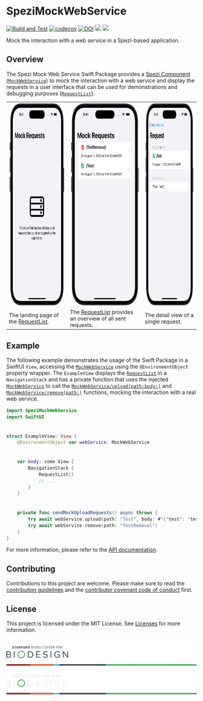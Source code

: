 <!--
                  
This source file is part of the Stanford Spezi open source project

SPDX-FileCopyrightText: 2022 Stanford University and the project authors (see CONTRIBUTORS.md)

SPDX-License-Identifier: MIT
             
-->

# SpeziMockWebService

[![Build and Test](https://github.com/StanfordSpezi/SpeziMockWebService/actions/workflows/build-and-test.yml/badge.svg)](https://github.com/StanfordSpezi/SpeziMockWebService/actions/workflows/build-and-test.yml)
[![codecov](https://codecov.io/gh/StanfordSpezi/SpeziMockWebService/branch/main/graph/badge.svg?token=03JWYVR9YO)](https://codecov.io/gh/StanfordSpezi/SpeziMockWebService)
[![DOI](https://zenodo.org/badge/DOI/10.5281/zenodo.8239945.svg)](https://doi.org/10.5281/zenodo.8239945)
[![](https://img.shields.io/endpoint?url=https%3A%2F%2Fswiftpackageindex.com%2Fapi%2Fpackages%2FStanfordSpezi%2FSpeziMockWebService%2Fbadge%3Ftype%3Dswift-versions)](https://swiftpackageindex.com/StanfordSpezi/SpeziMockWebService)
[![](https://img.shields.io/endpoint?url=https%3A%2F%2Fswiftpackageindex.com%2Fapi%2Fpackages%2FStanfordSpezi%2FSpeziMockWebService%2Fbadge%3Ftype%3Dplatforms)](https://swiftpackageindex.com/StanfordSpezi/SpeziMockWebService)


Mock the interaction with a web service in a Spezi-based application.


## Overview

The Spezi Mock Web Service Swift Package provides a [Spezi Component](https://swiftpackageindex.com/stanfordspezi/spezi/documentation/spezi/component) ([`MockWebService`](https://swiftpackageindex.com/stanfordspezi/spezimockwebservice/documentation/spezimockwebservice/mockwebservice)) to mock the interaction with a web service and display the requests in a user interface that can be used for demonstrations and debugging purposes ([`RequestList`](https://swiftpackageindex.com/stanfordspezi/spezimockwebservice/documentation/spezimockwebservice/requestlist)).

<table>
   <tr>
     <td><img width="272" height="536" alt="Screenshot showing an empty list with a placeholder stating: 'The Mock Web Service will display all requests that would be triggered by the application.'." src="Sources/SpeziMockWebService/SpeziMockWebService.docc/Resources/Overview.png"></td>
     <td><img width="272" height="536" alt="Screenshot showing two requests in the mock request list: One is a deletion request, and one is an addition." src="Sources/SpeziMockWebService/SpeziMockWebService.docc/Resources/Requests.png"></td>
     <td><img width="272" height="536" alt="Detail view of a mock request, showing that it is an addition with a short JSON body." src="Sources/SpeziMockWebService/SpeziMockWebService.docc/Resources/Request.png"></td>
   </tr>
   <tr>
     <td>The landing page of the <a href="https://swiftpackageindex.com/stanfordspezi/spezimockwebservice/documentation/spezimockwebservice/requestlist">RequestList</a>.</td>
     <td>The <a href="https://swiftpackageindex.com/stanfordspezi/spezimockwebservice/documentation/spezimockwebservice/requestlist">RequestList</a> provides an overview of all sent requests.</td>
     <td>The detail view of a single request.</td>
   </tr>
 </table>
       
## Example

The following example demonstrates the usage of the Swift Package in a SwiftUI `View`, accessing the [`MockWebService`](https://swiftpackageindex.com/stanfordspezi/spezimockwebservice/documentation/spezimockwebservice/mockwebservice) using the `@EnvironmentObject` property wrapper.
The `ExampleView` displays the [`RequestList`](https://swiftpackageindex.com/stanfordspezi/spezimockwebservice/documentation/spezimockwebservice/requestlist) in a `NavigationStack` and has a private function that uses the injected [`MockWebService`](https://swiftpackageindex.com/stanfordspezi/spezimockwebservice/documentation/spezimockwebservice/mockwebservice) to call the [`MockWebService/upload(path:body:)`](https://swiftpackageindex.com/stanfordspezi/spezimockwebservice/documentation/spezimockwebservice/mockwebservice/upload(path:body:)) and [`MockWebService/remove(path:)`](https://swiftpackageindex.com/stanfordspezi/spezimockwebservice/documentation/spezimockwebservice/mockwebservice/remove(path:)) functions, mocking the interaction with a real web service.

```swift
import SpeziMockWebService
import SwiftUI


struct ExampleView: View {
    @EnvironmentObject var webService: MockWebService
    
    
    var body: some View {
        NavigationStack {
            RequestList()
            // ...
        }
    }
    
    
    private func sendMockUploadRequests() async throws {
        try await webService.upload(path: "Test", body: #"{"test": "test"}"#)
        try await webService.remove(path: "TestRemoval")
    }
}
```

For more information, please refer to the [API documentation](https://swiftpackageindex.com/StanfordSpezi/SpeziMockWebService/documentation).


## Contributing

Contributions to this project are welcome. Please make sure to read the [contribution guidelines](https://github.com/StanfordSpezi/.github/blob/main/CONTRIBUTING.md) and the [contributor covenant code of conduct](https://github.com/StanfordSpezi/.github/blob/main/CODE_OF_CONDUCT.md) first.


## License

This project is licensed under the MIT License. See [Licenses](https://github.com/StanfordSpezi/SpeziContact/tree/main/LICENSES) for more information.

![Spezi Footer](https://raw.githubusercontent.com/StanfordSpezi/.github/main/assets/FooterLight.png#gh-light-mode-only)
![Spezi Footer](https://raw.githubusercontent.com/StanfordSpezi/.github/main/assets/FooterDark.png#gh-dark-mode-only)
